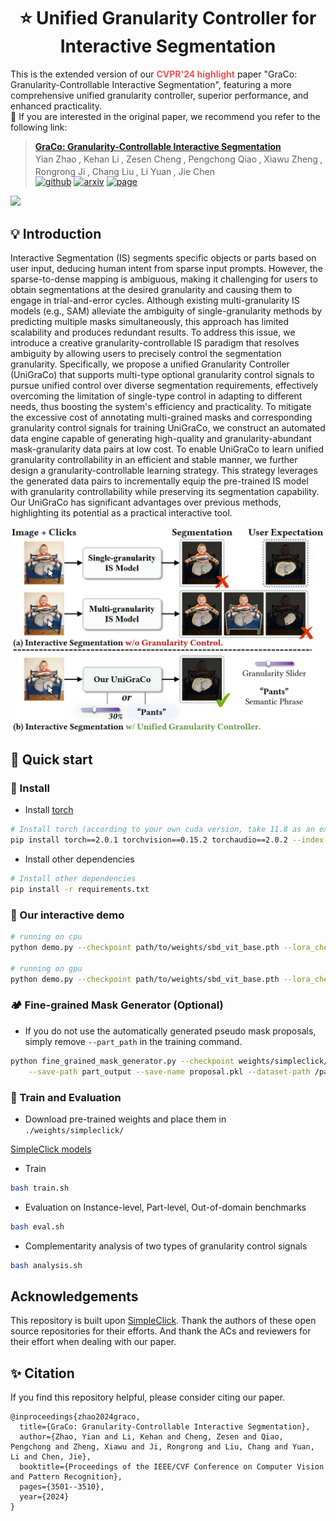 <div style="text-align: center; margin: 10px">
    <h1> ⭐ Unified Granularity Controller for Interactive Segmentation </h1>
</div>

This is the extended version of our <span style='color: #EB5353;font-weight:bold'>CVPR'24 highlight</span> paper "GraCo: Granularity-Controllable Interactive Segmentation", featuring a more comprehensive unified granularity controller, superior performance, and enhanced practicality. <br>
📣 If you are interested in the original paper, we recommend you refer to the following link: 
> [**GraCo: Granularity-Controllable Interactive Segmentation**](https://github.com/Zhao-Yian/GraCo) <br>
> Yian Zhao<sup> </sup>, Kehan Li<sup> </sup>, Zesen Cheng<sup> </sup>, Pengchong Qiao<sup> </sup>, Xiawu Zheng<sup> </sup>, Rongrong Ji<sup> </sup>, Chang Liu<sup> </sup>, Li Yuan<sup> </sup>, Jie Chen<sup> </sup> <br>
> [![github](https://img.shields.io/github/stars/Zhao-Yian/GraCo)](https://github.com/Zhao-Yian/GraCo) [![arxiv](https://img.shields.io/badge/Paper-arXiv.svg?logo=arxiv&labelColor=%23B31B1B&color=%23B31B1B)](https://arxiv.org/abs/2405.00587) [![page](https://img.shields.io/badge/Project_page-openproject.svg?logo=openproject&color=%230770B8)](https://zhao-yian.github.io/GraCo)

![](./assets/demo.gif)

## 💡 Introduction
Interactive Segmentation (IS) segments specific objects or parts based on user input, deducing human intent from sparse input prompts.
However, the sparse-to-dense mapping is ambiguous, making it challenging for users to obtain segmentations at the desired granularity and causing them to engage in trial-and-error cycles.
Although existing multi-granularity IS models (e.g., SAM) alleviate the ambiguity of single-granularity methods by predicting multiple masks simultaneously, this approach has limited scalability and produces redundant results.
To address this issue, we introduce a creative granularity-controllable IS paradigm that resolves ambiguity by allowing users to precisely control the segmentation granularity.
Specifically, we propose a unified Granularity Controller (UniGraCo) that supports multi-type optional granularity control signals to pursue unified control over diverse segmentation requirements, 
effectively overcoming the limitation of single-type control in adapting to different needs, thus boosting the system's efficiency and practicality.
To mitigate the excessive cost of annotating multi-grained masks and corresponding granularity control signals for training UniGraCo, we construct an automated data engine capable of generating high-quality and granularity-abundant mask-granularity data pairs at low cost.
To enable UniGraCo to learn unified granularity controllability in an efficient and stable manner, we further design a granularity-controllable learning strategy. 
This strategy leverages the generated data pairs to incrementally equip the pre-trained IS model with granularity controllability while preserving its segmentation capability.
Our UniGraCo has significant advantages over previous methods, highlighting its potential as a practical interactive tool.

<div align="center">
  <img src="./assets/motivation.jpg" width=500 >
</div>

## 🚀 Quick start

### 📍 Install
- Install [torch](https://pytorch.org/get-started/previous-versions/)
```bash
# Install torch (according to your own cuda version, take 11.8 as an example)
pip install torch==2.0.1 torchvision==0.15.2 torchaudio==2.0.2 --index-url https://download.pytorch.org/whl/cu118
```

- Install other dependencies

```bash
# Install other dependencies
pip install -r requirements.txt
```

### 🍇 Our interactive demo

```bash
# running on cpu
python demo.py --checkpoint path/to/weights/sbd_vit_base.pth --lora_checkpoint path/to/GraCo_base_lora.pth --cpu

# running on gpu
python demo.py --checkpoint path/to/weights/sbd_vit_base.pth --lora_checkpoint path/to/GraCo_base_lora.pth --gpu 0

```


### 🏕️ Fine-grained Mask Generator (Optional)

- If you do not use the automatically generated pseudo mask proposals, simply remove `--part_path` in the training command.

```bash
python fine_grained_mask_generator.py --checkpoint weights/simpleclick/sbd_vit_base.pth  \
    --save-path part_output --save-name proposal.pkl --dataset-path /path/to/datasets/SBD/dataset
```

### 🦄 Train and Evaluation

- Download pre-trained weights and place them in `./weights/simpleclick/`

[SimpleClick models](https://drive.google.com/drive/folders/1qpK0gtAPkVMF7VC42UA9XF4xMWr5KJmL?usp=sharing)

- Train

```bash
bash train.sh
```

- Evaluation on Instance-level, Part-level, Out-of-domain benchmarks
```bash
bash eval.sh
```

- Complementarity analysis of two types of granularity control signals
```bash
bash analysis.sh
```

## Acknowledgements
This repository is built upon [SimpleClick](https://github.com/uncbiag/SimpleClick).
Thank the authors of these open source repositories for their efforts. And thank the ACs and reviewers for their effort when dealing with our paper.

## ✨ Citation
If you find this repository helpful, please consider citing our paper.

```
@inproceedings{zhao2024graco,
  title={GraCo: Granularity-Controllable Interactive Segmentation},
  author={Zhao, Yian and Li, Kehan and Cheng, Zesen and Qiao, Pengchong and Zheng, Xiawu and Ji, Rongrong and Liu, Chang and Yuan, Li and Chen, Jie},
  booktitle={Proceedings of the IEEE/CVF Conference on Computer Vision and Pattern Recognition},
  pages={3501--3510},
  year={2024}
}
```